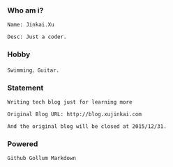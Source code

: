 

### Who am i?

    Name: Jinkai.Xu

    Desc: Just a coder.


### Hobby

    Swimming、Guitar.


### Statement

    Writing tech blog just for learning more

    Original Blog URL: http://blog.xujinkai.com
    
    And the original blog will be closed at 2015/12/31.
    
    

### Powered

    Github Gollum Markdown




